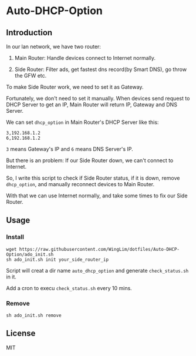 # Auto-DHCP-Option

## Introduction
In our lan network, we have two router:

1. Main Router: Handle devices connect to Internet normally.

2. Side Router: Filter ads, get fastest dns record(by Smart DNS), go throw the GFW etc.

To make Side Router work, we need to set it as Gateway.

Fortunately, we don't need to set it manually. When devices send request to DHCP Server to get an IP, Main Router will return IP, Gateway and DNS Server.

We can set `dhcp_option` in Main Router's DHCP Server like this:

```config
3,192.168.1.2
6,192.168.1.2
```

`3` means Gateway's IP and `6` means DNS Server's IP.

But there is an problem: If our Side Router down, we can't connect to Internet.

So, I write this script to check if Side Router status, if it is down, remove `dhcp_option`, and manually reconnect devices to Main Router.

With that we can use Internet normally, and take some times to fix our Side Router.

## Usage

### Install

```shell
wget https://raw.githubusercontent.com/WingLim/dotfiles/Auto-DHCP-Option/ado_init.sh
sh ado_init.sh init your_side_router_ip
```

Script will creat a dir name `auto_dhcp_option` and generate `check_status.sh` in it.

Add a cron to execu `check_status.sh` every 10 mins.

### Remove

```shell
sh ado_init.sh remove
```

## License

MIT
